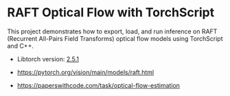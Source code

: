 
# RAFT Optical Flow with TorchScript

This project demonstrates how to export, load, and run inference on RAFT (Recurrent All-Pairs Field Transforms) optical flow models using TorchScript and C++.

* Libtorch version: [2.5.1](https://download.pytorch.org/libtorch/cu124/libtorch-cxx11-abi-shared-with-deps-2.5.1%2Bcu124.zip)

* https://pytorch.org/vision/main/models/raft.html

* https://paperswithcode.com/task/optical-flow-estimation

